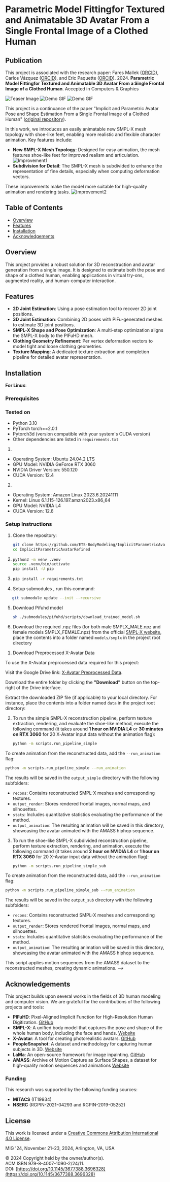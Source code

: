 
# Parametric Model Fittingfor Textured and Animatable 3D Avatar From a Single Frontal Image of a Clothed Human

<!-- [![Open In Colab](https://colab.research.google.com/assets/colab-badge.svg)](https://colab.research.google.com/drive/1DF2qVcJJMTN7scutey1qfUF_LeYsf7EW?usp=sharing) [![ACM Publication](https://img.shields.io/badge/ACM-MIG%252024-blue)](https://dl.acm.org/doi/10.1145/3677388.3696328) 
[![View in Browser](https://img.shields.io/badge/View-HTML%20Version-orange)](https://camps.aptaracorp.com/ACM_PMS/PMS/ACM/MIG24/9/a6c2ee09-7446-11ef-ada9-16bb50361d1f/OUT/mig24-9.html) -->

## Publication

This project is associated with the research paper:
Fares Mallek ([ORCID](http://orcid.org/0009-0001-1221-4431)), Carlos Vázquez ([ORCID](http://orcid.org/0000-0003-2161-8507)), and Eric Paquette ([ORCID](http://orcid.org/0000-0001-9236-647X)). 2024. **Parametric Model Fittingfor Textured and Animatable 3D Avatar From a Single Frontal Image of a Clothed Human**. Accepted in Computers & Graphics

![Teaser Image](https://github.com/ETS-BodyModeling/ImplicitParametricAvatarRefined/blob/main/teaser/intro_fig.png)
![Demo GIF](https://github.com/ETS-BodyModeling/ImplicitParametricAvatarRefined/blob/main/teaser/rotation.gif)
![Demo GIF](https://github.com/ETS-BodyModeling/ImplicitParametricAvatarRefined/blob/main/teaser/animation_1.gif)


This project is a continuance of the paper "Implicit and Parametric Avatar Pose and Shape Estimation From a Single Frontal Image of a Clothed Human" ([original repository](https://github.com/ETS-BodyModeling/ImplicitParametricAvatar.git)).

In this work, we introduces an easily animatable new SMPL-X mesh topology with shoe-like feet, enabling more realistic and flexible character animation. Key features include:

- **New SMPL-X Mesh Topology**: Designed for easy animation, the mesh features shoe-like feet for improved realism and articulation.
![Improvement1](https://github.com/ETS-BodyModeling/ImplicitParametricAvatarRefined/blob/main/teaser/feet_improvement.png)
- **Subdivision for Detail**: The SMPL-X mesh is subdivided to enhance the representation of fine details, especially when computing deformation vectors.

These improvements make the model more suitable for high-quality animation and rendering tasks.
![Improvement2](https://github.com/ETS-BodyModeling/ImplicitParametricAvatarRefined/blob/main/teaser/improvement.png)

## Table of Contents
- [Overview](#overview)
- [Features](#features)
- [Installation](#installation)
- [Acknowledgements](#acknowledgements)


## Overview
This project provides a robust solution for 3D reconstruction and avatar generation from a single image. It is designed to estimate both the pose and shape of a clothed human, enabling applications in virtual try-ons, augmented reality, and human-computer interaction.

## Features
- **2D Joint Estimation**: Using a pose estimation tool to recover 2D joint positions.  
- **3D Joint Estimation**: Combining 2D poses with PIFu-generated meshes to estimate 3D joint positions.  
- **SMPL-X Shape and Pose Optimization**: A multi-step optimization aligns the SMPL-X body to the PIFuHD mesh. 
- **Clothing Geometry Refinement**: Per vertex deformation vectors to model tight and loose clothing geometries.  
- **Texture Mapping**: A dedicated texture extraction and completion pipeline for detailed avatar representation.

<!-- Here is an example of an animation:
![Demo GIF](https://github.com/ETS-BodyModeling/ImplicitParametricAvatarRefined/blob/main/teaser/animation.gif) -->

## Installation

**For Linux**:

### Prerequisites

### Tested on 


- Python 3.10
- PyTorch torch==2.0.1
- Pytorch3d (version compatible with your system's CUDA version)
- Other dependencies are listed in `requirements.txt`

1.
- Operating System: Ubuntu 24.04.2 LTS
- GPU Model: NVIDIA GeForce RTX 3060
- NVIDIA Driver Version: 550.120
- CUDA Version: 12.4

2.
- Operating System: Amazon Linux 2023.6.20241111
- Kernel: Linux 6.1.115-126.197.amzn2023.x86_64
- GPU Model: NVIDIA L4
- CUDA Version: 12.6


### Setup Instructions

1. Clone the repository:
   ```bash
   git clone https://github.com/ETS-BodyModeling/ImplicitParametricAvatarRefined.git
   cd ImplicitParametricAvatarRefined
   ```
2. ```bash
   python3 -m venv .venv
   source .venv/bin/activate
   pip install -U pip
   ```
3. ```bash
   pip install -r requirements.txt
   ```

4. Setup submodules , run this command:
```bash
   git submodule update --init --recursive
   ```


5. Download Pifuhd model
   ```bash
   sh ./submodules/pifuhd/scripts/download_trained_model.sh
   ```

6. Download the required .npz files (for both male SMPLX_MALE.npz and female models SMPLX_FEMALE.npz) from the official [SMPL-X website](https://smpl-x.is.tue.mpg.de/), place the contents into a folder named `models/smplx` in the project root directory

<!-- ## Quick_testing
To quickly run the demo, use the following command:
   ```bash
   python -m scripts.demo_simple
   ```
The pipeline loads a sample image and its corresponding pose from OpenPose (in /data/demo), runs pifuhd, the reconstruction process and generate animation. Displays the generated output result (in the output/ directory).

<!-- ## testing -->
1. Download Preprocessed X-Avatar Data

To use the X-Avatar preprocessed data required for this project:

 Visit the Google Drive link: [X-Avatar Preprocessed Data](https://drive.google.com/drive/folders/1YRT0622s9sRmFqNLahuOP85OPLMZuG5e?usp=sharing).

Download the entire folder by clicking the **"Download"** button on the top-right of the Drive interface.

 Extract the downloaded ZIP file (if applicable) to your local directory. For instance, place the contents into a folder named `data` in the project root directory:

2. To run the simple SMPL-X reconstruction pipeline, perform texture extraction, rendering, and evaluate the shoe-like method, execute the following command (it takes around **1 hour on NVIDIA L4** or **30 minutes on RTX 3060** for 20 X-Avatar input data without the animation flag):

   ```bash
   python -m scripts.run_pipeline_simple
   ```
To create animation from the reconstructed data, add the `--run_animation` flag:
   ```bash
   python -m scripts.run_pipeline_simple --run_animation
   ```

   The results will be saved in the `output_simple` directory with the following subfolders:

   - `recons`: Contains reconstructed SMPL-X meshes and corresponding textures.
   - `output_render`: Stores rendered frontal images, normal maps, and silhouettes.
   - `stats`: Includes quantitative statistics evaluating the performance of the method.
   - `output_animation`: The resulting animation will be saved in this directory, showcasing the avatar animated with the AMASS hiphop sequence.


3. To run the shoe-like SMPL-X subdivided reconstruction pipeline, perform texture extraction, rendering, and animation, execute the following command (it takes around **2 hour on NVIDIA L4** or **1 hour on RTX 3060** for 20 X-Avatar input data without the animation flag):

   ```bash
   python -m scripts.run_pipeline_simple_sub
   ```
To create animation from the reconstructed data, add the `--run_animation` flag:
   ```bash
   python -m scripts.run_pipeline_simple_sub --run_animation
   ```
   The results will be saved in the `output_sub` directory with the following subfolders:

   - `recons`: Contains reconstructed SMPL-X meshes and corresponding textures.
   - `output_render`: Stores rendered frontal images, normal maps, and silhouettes.
   - `stats`: Includes quantitative statistics evaluating the performance of the method.
   - `output_animation`: The resulting animation will be saved in this directory, showcasing the avatar animated with the AMASS hiphop sequence.

This script applies motion sequences from the AMASS dataset to the reconstructed meshes, creating dynamic animations. -->

## Acknowledgements
This project builds upon several works in the fields of 3D human modeling and computer vision. We are grateful for the contributions of the following projects and tools:

- **PIFuHD**: Pixel-Aligned Implicit Function for High-Resolution  Human Digitization. [GitHub](https://github.com/facebookresearch/pifuhd)  
- **SMPL-X**: A unified body model that captures the pose and shape of the whole human body, including the face and hands. [Website](https://smpl-x.is.tue.mpg.de/)  
- **X-Avatar**: A tool for creating photorealistic avatars. [GitHub](https://github.com/Skype-line/X-Avatar)  
- **PeopleSnapshot**: A dataset and methodology for capturing  human subjects in 3D. [Website](https://graphics.tu-bs.de/people-snapshot)  
- **LaMa**: An open-source framework for image inpainting. [GitHub](https://github.com/saic-mdal/lama)
- **AMASS**: Archive of Motion Capture as Surface Shapes, a dataset for high-quality motion sequences and animations [Website](https://paperswithcode.com/dataset/amass) 

### Funding
This research was supported by the following funding sources:
- **MITACS** (IT19934)  
- **NSERC** (RGPIN-2021-04293 and RGPIN-2019-05252)

## License

This work is licensed under a [Creative Commons Attribution International 4.0 License](https://creativecommons.org/licenses/by/4.0/).

MIG '24, November 21–23, 2024, Arlington, VA, USA

© 2024 Copyright held by the owner/author(s).  
ACM ISBN 979-8-4007-1090-2/24/11.  
DOI: [https://doi.org/10.1145/3677388.3696328](https://doi.org/10.1145/3677388.3696328)

